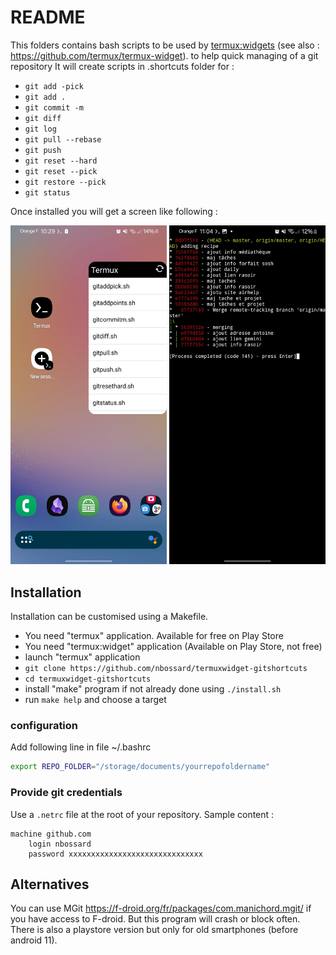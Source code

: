 # README

This folders contains bash scripts to be used
by [termux:widgets](https://play.google.com/store/apps/details?id=com.termux.widget)
(see also : <https://github.com/termux/termux-widget>).
to help quick managing of a git repository
It will create scripts in .shortcuts folder for :

- `git add -pick`
- `git add .`
- `git commit -m`
- `git diff`
- `git log`
- `git pull --rebase`
- `git push`
- `git reset --hard`
- `git reset --pick`
- `git restore --pick`
- `git status`

Once installed you will get a screen like following :

<img src="widget_on_dashboard.jpeg" alt="The widget filled with scripts ready to be clicked" width="250px"/>
<img src="running_git_status.jpeg" alt="Sample screen when running git status" width="250px"/>


## Installation

Installation can be customised using a Makefile.

- You need "termux" application. Available for free on Play Store
- You need "termux:widget" application (Available on Play Store, not free)
- launch "termux" application
- `git clone https://github.com/nbossard/termuxwidget-gitshortcuts`
- `cd termuxwidget-gitshortcuts`
- install "make" program if not already done using `./install.sh`
- run `make help` and choose a target

### configuration

Add following line in file ~/.bashrc
```bash
export REPO_FOLDER="/storage/documents/yourrepofoldername"
```

### Provide git credentials

Use a `.netrc` file at the root of your repository.
Sample content :

```netrc
machine github.com
    login nbossard
    password xxxxxxxxxxxxxxxxxxxxxxxxxxxxxx
```

## Alternatives

You can use MGit <https://f-droid.org/fr/packages/com.manichord.mgit/> if you have access to F-droid.
But this program will crash or block often.
There is also a playstore version but only for old smartphones (before android 11).

